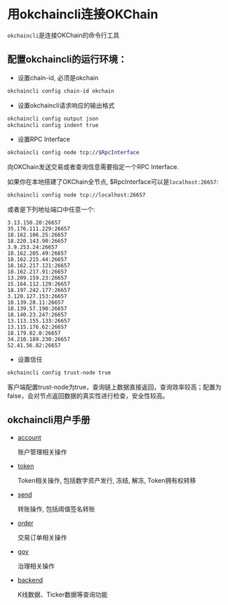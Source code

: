 # 用okchaincli连接OKChain

`okchaincli`是连接OKChain的命令行工具

## 配置okchaincli的运行环境：

* 设置chain-id, 必须是okchain
```bash
okchaincli config chain-id okchain 
```

* 设置okchaincli请求响应的输出格式
```bash
okchaincli config output json    
okchaincli config indent true 
```

* 设置RPC Interface
```bash
okchaincli config node tcp://$RpcInterface  
```

向OKChain发送交易或者查询信息需要指定一个RPC Interface.
 
如果你在本地搭建了OKChain全节点, $RpcInterface可以是`localhost:26657`:
```bash
okchaincli config node tcp://localhost:26657  
```
或者是下列地址端口中任意一个:

```
3.13.150.20:26657
35.176.111.229:26657
18.162.106.25:26657
18.220.143.90:26657
3.9.253.24:26657
18.162.205.49:26657
18.162.215.44:26657
18.162.217.121:26657
18.162.217.91:26657
13.209.159.23:26657
15.164.112.129:26657
18.197.242.177:26657
3.120.127.153:26657
18.139.28.11:26657
18.139.57.190:26657
18.140.23.247:26657
13.113.155.133:26657
13.115.176.62:26657
18.179.82.0:26657
34.210.189.230:26657
52.41.56.82:26657
```


* 设置信任
```bash
okchaincli config trust-node true
```
客户端配置trust-node为true，查询链上数据直接返回，查询效率较高；配置为false，会对节点返回数据的真实性进行检查，安全性较高。

## okchaincli用户手册

* [account](command/account.md) 

    账户管理相关操作

* [token](command/token.md) 

    Token相关操作, 包括数字资产发行, 冻结, 解冻, Token拥有权转移

* [send](command/send.md) 

    转账操作, 包括阈值签名转账

* [order](command/order.md) 

    交易订单相关操作

* [gov](command/gov.md) 

    治理相关操作

* [backend](command/backend.md) 
    
    K线数据、Ticker数据等查询功能

